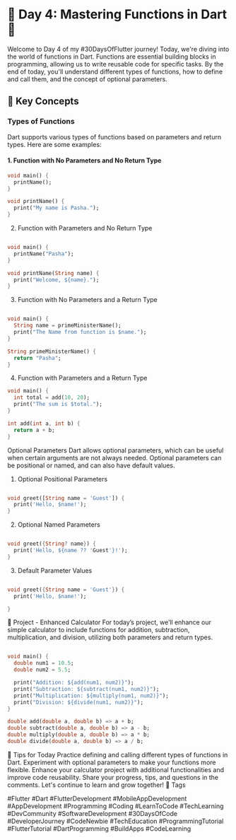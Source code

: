 # 🚀 Day 4: Mastering Functions in Dart 🚀

Welcome to Day 4 of my #30DaysOfFlutter journey! Today, we're diving into the world of functions in Dart. Functions are essential building blocks in programming, allowing us to write reusable code for specific tasks. By the end of today, you'll understand different types of functions, how to define and call them, and the concept of optional parameters.



## 📝 Key Concepts

### Types of Functions
Dart supports various types of functions based on parameters and return types. Here are some examples:

#### 1. Function with No Parameters and No Return Type
```dart
void main() {
  printName();
}

void printName() {
  print("My name is Pasha.");
}
```
2. Function with Parameters and No Return Type
```dart

void main() {
  printName("Pasha");
}

void printName(String name) {
  print("Welcome, ${name}.");
}
```

3. Function with No Parameters and a Return Type
```dart

void main() {
  String name = primeMinisterName();
  print("The Name from function is $name.");
}

String primeMinisterName() {
  return "Pasha";
}

```
4. Function with Parameters and a Return Type
```dart
void main() {
  int total = add(10, 20);
  print("The sum is $total.");
}

int add(int a, int b) {
  return a + b;
}
```

Optional Parameters
Dart allows optional parameters, which can be useful when certain arguments are not always needed. Optional parameters can be positional or named, and can also have default values.

1. Optional Positional Parameters
```dart

void greet([String name = 'Guest']) {
  print('Hello, $name!');
}

```
2. Optional Named Parameters
```dart

void greet({String? name}) {
  print('Hello, ${name ?? 'Guest'}!');
}
```
3. Default Parameter Values
```dart

void greet({String name = 'Guest'}) {
  print('Hello, $name!');

}
```
🎯 Project - Enhanced Calculator
For today’s project, we’ll enhance our simple calculator to include functions for addition, subtraction, multiplication, and division, utilizing both parameters and return types.

```dart

void main() {
  double num1 = 10.5;
  double num2 = 5.5;

  print("Addition: ${add(num1, num2)}");
  print("Subtraction: ${subtract(num1, num2)}");
  print("Multiplication: ${multiply(num1, num2)}");
  print("Division: ${divide(num1, num2)}");
}

double add(double a, double b) => a + b;
double subtract(double a, double b) => a - b;
double multiply(double a, double b) => a * b;
double divide(double a, double b) => a / b;
```

🌟 Tips for Today
Practice defining and calling different types of functions in Dart.
Experiment with optional parameters to make your functions more flexible.
Enhance your calculator project with additional functionalities and improve code reusability.
Share your progress, tips, and questions in the comments. Let's continue to learn and grow together! 💪
Tags

#Flutter #Dart #FlutterDevelopment #MobileAppDevelopment #AppDevelopment #Programming #Coding #LearnToCode #TechLearning #DevCommunity #SoftwareDevelopment #30DaysOfCode #DeveloperJourney #CodeNewbie #TechEducation #ProgrammingTutorial #FlutterTutorial #DartProgramming #BuildApps #CodeLearning
